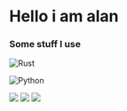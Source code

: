 # Hello i am alan


### Some stuff I use
![Rust](https://img.shields.io/badge/rust-%23000000.svg?style=for-the-badge&logo=rust&logoColor=white)

![Python](https://img.shields.io/badge/python-3670A0?style=for-the-badge&logo=python&logoColor=ffdd54)

![](https://img.shields.io/badge/Arch-black?style=flat&logo=Arch%20Linux&label=OS&color=0099ff)
![](https://img.shields.io/badge/St-black?style=flat&logo=suckless&label=Terminal&color=0099ff)
![](https://img.shields.io/badge/Sublime-black?style=flat&logo=sublime-text&label=Editor&color=0099ff)
